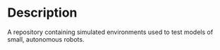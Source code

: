 # Description
A repository containing simulated environments used to test models of small, autonomous robots.
